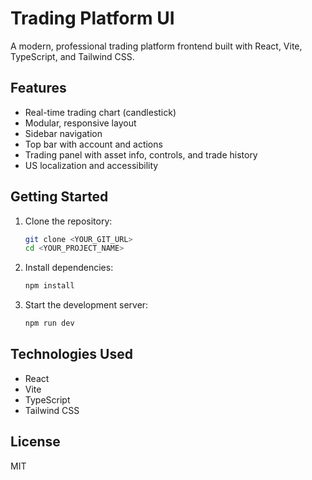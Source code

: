 # Trading Platform UI

A modern, professional trading platform frontend built with React, Vite, TypeScript, and Tailwind CSS.

## Features
- Real-time trading chart (candlestick)
- Modular, responsive layout
- Sidebar navigation
- Top bar with account and actions
- Trading panel with asset info, controls, and trade history
- US localization and accessibility

## Getting Started

1. Clone the repository:
   ```sh
   git clone <YOUR_GIT_URL>
   cd <YOUR_PROJECT_NAME>
   ```
2. Install dependencies:
   ```sh
   npm install
   ```
3. Start the development server:
   ```sh
   npm run dev
   ```

## Technologies Used
- React
- Vite
- TypeScript
- Tailwind CSS

## License
MIT
